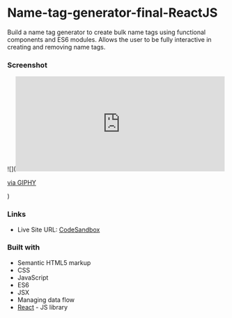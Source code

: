 # Name-tag-generator-final-ReactJS
Build a name tag generator to create bulk name tags using functional components and ES6 modules.
Allows the user to be fully interactive in creating and removing name tags. 

### Screenshot

![](<iframe src="https://giphy.com/embed/ntVvlrwGkgBS5AUy53" width="480" height="218" frameBorder="0" class="giphy-embed" allowFullScreen></iframe><p><a href="https://giphy.com/gifs/ntVvlrwGkgBS5AUy53">via GIPHY</a></p>)


### Links

- Live Site URL: [CodeSandbox](https://codesandbox.io/s/l9-build-your-name-tag-text-inputs-interactive-final-part-2-app-mslwx)


### Built with

- Semantic HTML5 markup
- CSS 
- JavaScript 
- ES6
- JSX
- Managing data flow
- [React](https://reactjs.org/) - JS library
